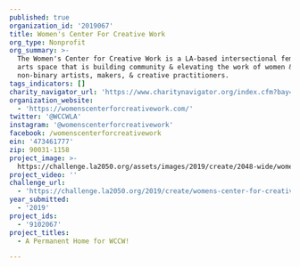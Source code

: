 ```yaml
---
published: true
organization_id: '2019067'
title: Women's Center For Creative Work
org_type: Nonprofit
org_summary: >-
  The Women's Center for Creative Work is a LA-based intersectional feminist
  arts space that is building community & elevating the work of women &
  non-binary artists, makers, & creative practitioners.
tags_indicators: []
charity_navigator_url: 'https://www.charitynavigator.org/index.cfm?bay=search.profile&ein=473461777'
organization_website:
  - 'https://womenscenterforcreativework.com/'
twitter: '@WCCWLA'
instagram: '@womenscenterforcreativework'
facebook: /womenscenterforcreativework
ein: '473461777'
zip: 90031-1158
project_image: >-
  https://challenge.la2050.org/assets/images/2019/create/2048-wide/womens-center-for-creative-work.jpg
project_video: ''
challenge_url:
  - 'https://challenge.la2050.org/2019/create/womens-center-for-creative-work/'
year_submitted:
  - '2019'
project_ids:
  - '9102067'
project_titles:
  - A Permanent Home for WCCW!

---
```

